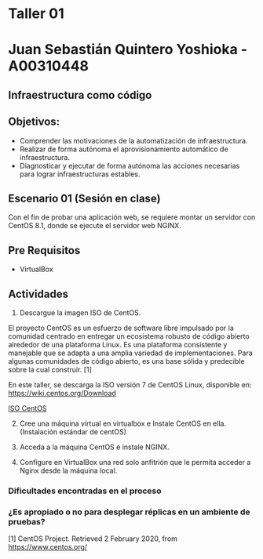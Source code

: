 # Taller 01

# Juan Sebastián Quintero Yoshioka - A00310448

## Infraestructura como código
## Objetivos:
- Comprender las motivaciones de la automatización de infraestructura.
- Realizar de forma autónoma el aprovisionamiento automático de infraestructura.
- Diagnosticar y ejecutar de forma autónoma las acciones necesarias para lograr infraestructuras estables.

## Escenario 01 (Sesión en clase)

Con el fin de probar una aplicación web, se requiere montar un servidor con CentOS 8.1, donde se ejecute el servidor web NGINX.

## Pre Requisitos

- VirtualBox

## Actividades

 1. Descargue la imagen ISO de CentOS.
 
 El proyecto CentOS es un esfuerzo de software libre impulsado por la comunidad centrado en entregar un ecosistema robusto de código abierto alrededor de una plataforma Linux. Es una plataforma consistente y manejable que se adapta a una amplia variedad de implementaciones. Para algunas comunidades de código abierto, es una base sólida y predecible sobre la cual construir. [1]
 
 En este taller, se descarga la ISO versión 7 de CentOS Linux, disponible en: https://wiki.centos.org/Download
 
 [ISO CentOS](/imagenes/ISOCentOS.png)

 2. Cree una máquina virtual en virtualbox e Instale CentOS en ella. (Instalación estándar de centOS)
 
 3. Acceda a la máquina CentOS e instale NGINX.
 
 4. Configure en VirtualBox una red solo anfitrión que le permita acceder a Nginx desde la máquina local.
 

### Dificultades encontradas en el proceso

### ¿Es apropiado o no para desplegar réplicas en un ambiente de pruebas?




[1] CentOS Project. Retrieved 2 February 2020, from https://www.centos.org/
